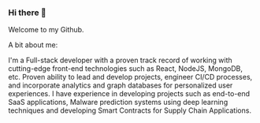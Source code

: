 ### Hi there 👋
Welcome to my Github.

A bit about me:

I'm a Full-stack developer with a proven track record of working with cutting-edge front-end technologies such as React, NodeJS, MongoDB, etc. Proven ability to lead and develop projects, engineer CI/CD processes, and incorporate analytics and graph databases for personalized user experiences. I have experience in developing projects such as end-to-end SaaS applications, Malware prediction systems using deep learning techniques and developing Smart Contracts for Supply Chain Applications.

<!--
**abishekpadaki/abishekpadaki** is a ✨ _special_ ✨ repository because its `README.md` (this file) appears on your GitHub profile.

Here are some ideas to get you started:

- 🔭 I’m currently working on ...
- 🌱 I’m currently learning ...
- 👯 I’m looking to collaborate on ...
- 🤔 I’m looking for help with ...
- 💬 Ask me about ...
- 📫 How to reach me: ...
- 😄 Pronouns: ...
- ⚡ Fun fact: ...
-->
